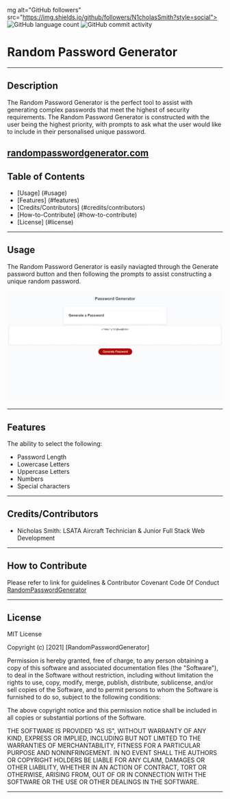 
mg alt="GitHub followers" src="https://img.shields.io/github/followers/N1cholasSmith?style=social">     <img alt="GitHub language count" src="https://img.shields.io/github/languages/count/N1cholasSmith/horiseon-search-engine-optimization?style=social">     <img alt="GitHub commit activity" src="https://img.shields.io/github/commit-activity/w/N1cholasSmith/horiseon-search-engine-optimization?style=social">


# Random Password Generator

---
## Description
The Random Password Generator is the perfect tool to assist with generating complex passwords that meet the highest of security requirements. The Random Password Generator is constructed with the user being the highest priority, with prompts to ask what the user would like to include in their personalised unique password.

[randompasswordgenerator.com](https://github.com/N1cholasSmith/random-password-generator)
---
## Table of Contents
- [Usage] (#usage)
- [Features] (#features)
- [Credits/Contributors] (#credits/contributors)
- [How-to-Contribute] (#how-to-contribute)
- [License] (#license)
---
## Usage

The Random Password Generator is easily naviagted through the Generate password button and then following the prompts to assist constructing a unique random password. 
    
![RandomPasswordGenerator](/Assets/images/Screenshot.png)


    
---
## Features
The ability to select the following:
- Password Length
- Lowercase Letters
- Uppercase Letters
- Numbers
- Special characters

---
## Credits/Contributors
- Nicholas Smith: LSATA Aircraft Technician & Junior Full Stack Web Development

---
## How to Contribute

Please refer to link for guidelines & Contributor Covenant Code Of Conduct [RandomPasswordGenerator](https://www.contributor-covenant.org/)

---
## License
MIT License

Copyright (c) [2021] [RandomPasswordGenerator]

Permission is hereby granted, free of charge, to any person obtaining a copy
of this software and associated documentation files (the "Software"), to deal
in the Software without restriction, including without limitation the rights
to use, copy, modify, merge, publish, distribute, sublicense, and/or sell
copies of the Software, and to permit persons to whom the Software is
furnished to do so, subject to the following conditions:

The above copyright notice and this permission notice shall be included in all
copies or substantial portions of the Software.

THE SOFTWARE IS PROVIDED "AS IS", WITHOUT WARRANTY OF ANY KIND, EXPRESS OR
IMPLIED, INCLUDING BUT NOT LIMITED TO THE WARRANTIES OF MERCHANTABILITY,
FITNESS FOR A PARTICULAR PURPOSE AND NONINFRINGEMENT. IN NO EVENT SHALL THE
AUTHORS OR COPYRIGHT HOLDERS BE LIABLE FOR ANY CLAIM, DAMAGES OR OTHER
LIABILITY, WHETHER IN AN ACTION OF CONTRACT, TORT OR OTHERWISE, ARISING FROM,
OUT OF OR IN CONNECTION WITH THE SOFTWARE OR THE USE OR OTHER DEALINGS IN THE
SOFTWARE.

---

